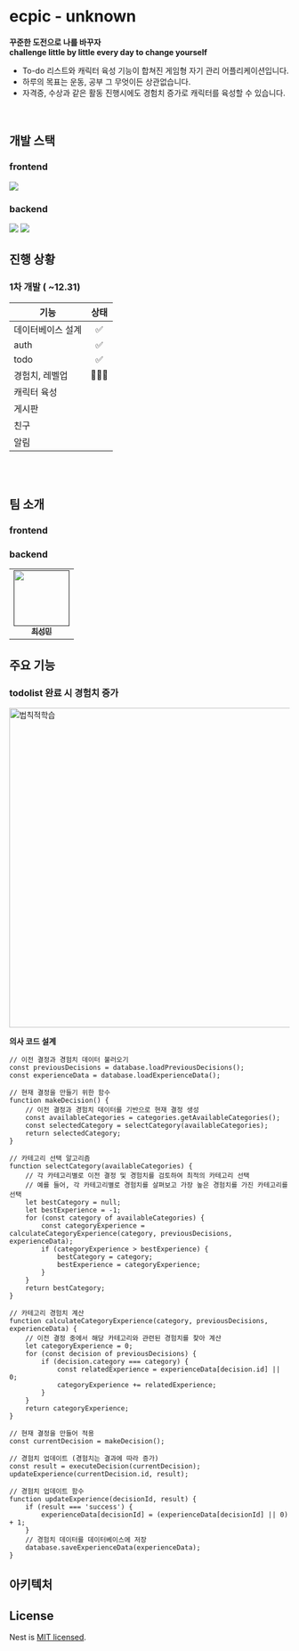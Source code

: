 #  ecpic - unknown

**꾸준한 도전으로 나를 바꾸자**<br/>
**challenge little by little every day to change yourself**<br/>
- To-do 리스트와 캐릭터 육성 기능이 합쳐진 게임형 자기 관리 어플리케이션입니다.<br/>
- 하루의 목표는 운동, 공부 그 무엇이든 상관없습니다.<br/>
- 자격증, 수상과 같은 활동 진행시에도 경험치 증가로 캐릭터를 육성할 수 있습니다.<br/>
<br/>

## 개발 스택
### frontend
<img src="https://img.shields.io/badge/react_native-%2320232a.svg?style=for-the-badge&logo=react&logoColor=%2361DAFB"/></a>
### backend
<img src="https://img.shields.io/badge/node.js-6DA55F?style=for-the-badge&logo=node.js&logoColor=white"/></a>
<img src="https://img.shields.io/badge/nestjs-%23E0234E.svg?style=for-the-badge&logo=nestjs&logoColor=white"/></a>
<br/>

## 진행 상황
### 1차 개발 ( ~12.31)

기능|상태
|---|:---:|
|데이터베이스 설계|✅|
|auth|✅|
|todo|✅|
|경험치, 레벨업|👨🏻‍💻|
|캐릭터 육성||
|게시판||
|친구||
|알림||

<br/><br/>
## 팀 소개
### frontend
### backend
<table>
  <tbody>
    <tr>
      <td align="center"><a href=""><img src="https://github.com/smaivnn/epic_unknown/assets/85821828/9527928a-32bb-4cdd-989c-3aacc9feb4e6"width="100px;" alt=""/><br /><sub><b>최성민 </b></sub></a><br /></td>
    </tr>
  </tbody>
</table>


## 주요 기능
### todolist 완료 시 경험치 증가
<img width="574" alt="법칙적학습" src="https://github.com/smaivnn/epic_unknown/assets/85821828/cf3c74d5-4df8-4088-8618-5545a10af0db"><br/>


**의사 코드 설계**

```
// 이전 결정과 경험치 데이터 불러오기
const previousDecisions = database.loadPreviousDecisions();
const experienceData = database.loadExperienceData();

// 현재 결정을 만들기 위한 함수
function makeDecision() {
    // 이전 결정과 경험치 데이터를 기반으로 현재 결정 생성
    const availableCategories = categories.getAvailableCategories();
    const selectedCategory = selectCategory(availableCategories);
    return selectedCategory;
}

// 카테고리 선택 알고리즘
function selectCategory(availableCategories) {
    // 각 카테고리별로 이전 결정 및 경험치를 검토하여 최적의 카테고리 선택
    // 예를 들어, 각 카테고리별로 경험치를 살펴보고 가장 높은 경험치를 가진 카테고리를 선택
    let bestCategory = null;
    let bestExperience = -1;
    for (const category of availableCategories) {
        const categoryExperience = calculateCategoryExperience(category, previousDecisions, experienceData);
        if (categoryExperience > bestExperience) {
            bestCategory = category;
            bestExperience = categoryExperience;
        }
    }
    return bestCategory;
}

// 카테고리 경험치 계산
function calculateCategoryExperience(category, previousDecisions, experienceData) {
    // 이전 결정 중에서 해당 카테고리와 관련된 경험치를 찾아 계산
    let categoryExperience = 0;
    for (const decision of previousDecisions) {
        if (decision.category === category) {
            const relatedExperience = experienceData[decision.id] || 0;
            categoryExperience += relatedExperience;
        }
    }
    return categoryExperience;
}

// 현재 결정을 만들어 적용
const currentDecision = makeDecision();

// 경험치 업데이트 (경험치는 결과에 따라 증가)
const result = executeDecision(currentDecision);
updateExperience(currentDecision.id, result);

// 경험치 업데이트 함수
function updateExperience(decisionId, result) {
    if (result === 'success') {
        experienceData[decisionId] = (experienceData[decisionId] || 0) + 1;
    }
    // 경험치 데이터를 데이터베이스에 저장
    database.saveExperienceData(experienceData);
}
```

## 아키텍처

## License

Nest is [MIT licensed](LICENSE).
